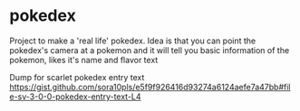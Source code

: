 # pokedex

Project to make a 'real life' pokedex. Idea is that you can point the pokedex's camera at a pokemon and it will tell you basic information of the pokemon, likes it's name and flavor text

Dump for scarlet pokedex entry text
https://gist.github.com/sora10pls/e5f9f926416d93274a6124aefe7a47bb#file-sv-3-0-0-pokedex-entry-text-L4
